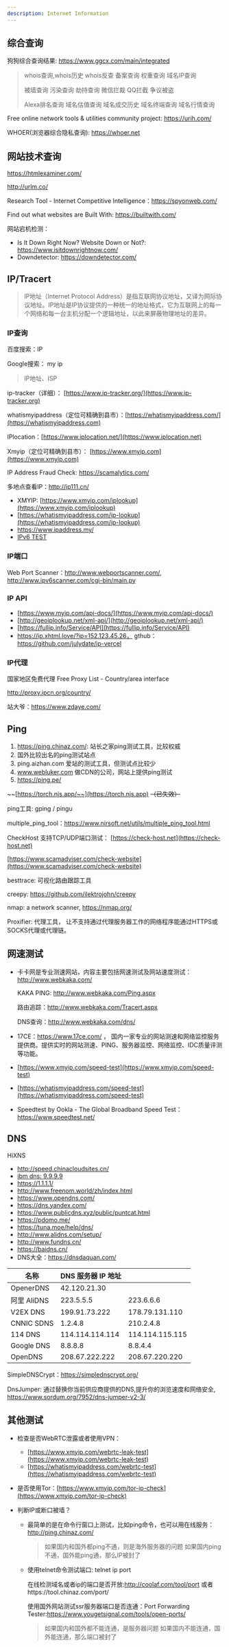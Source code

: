 ```yaml
---
description: Internet Information
---
```


## 综合查询

狗狗综合查询结果: https://www.ggcx.com/main/integrated

> whois查询,whois历史 whois反查
> 备案查询 权重查询 域名IP查询
>
> 被墙查询 污染查询 劫持查询 微信拦裁 QQ拦截 争议被盗
>
> Alexa排名查询 域名估值查询 域名成交历史 域名终端查询 域名行情查询

Free online network tools & utilities community project: https://urih.com/

WHOER(浏览器综合隐私查询): https://whoer.net

## 网站技术查询

https://htmlexaminer.com/

http://urlm.co/

 Research Tool - Internet Competitive Intelligence：https://spyonweb.com/

Find out what websites are Built With: https://builtwith.com/

网站宕机检测：

- Is It Down Right Now? Website Down or Not?: https://www.isitdownrightnow.com/
- Downdetector: https://downdetector.com/

## IP/Tracert

> IP地址（Internet Protocol Address）是指互联网协议地址，又译为网际协议地址。IP地址是IP协议提供的一种统一的地址格式，它为互联网上的每一个网络和每一台主机分配一个逻辑地址，以此来屏蔽物理地址的差异。

### IP查询

百度搜索：IP

Google搜索： my ip

> IP地址、ISP

ip-tracker（详细）： [https://www.ip-tracker.org/](https://www.ip-tracker.org)

whatismyipaddress（定位可精确到县市）：[https://whatismyipaddress.com/](https://whatismyipaddress.com)

IPlocation：[https://www.iplocation.net/](https://www.iplocation.net)

Xmyip（定位可精确到县市）： [https://www.xmyip.com](https://www.xmyip.com)

IP Address Fraud Check: https://scamalytics.com/

多地点查看IP：http://ip111.cn/

* XMYIP: [https://www.xmyip.com/iplookup](https://www.xmyip.com/iplookup)
* [https://whatismyipaddress.com/ip-lookup](https://whatismyipaddress.com/ip-lookup)
* https://www.ipaddress.my/
* [IPv6 TEST](http://test-ipv6.com)

### IP端口

Web Port Scanner：http://www.webportscanner.com/, http://www.ipv6scanner.com/cgi-bin/main.py

### IP API

* [https://www.myip.com/api-docs/](https://www.myip.com/api-docs/)
* [http://geoiplookup.net/xml-api/](http://geoiplookup.net/xml-api/)
* [https://fullip.info/Service/API](https://fullip.info/Service/API)
* https://ip.xhtml.love/?ip=152.123.45.26， gthub：https://github.com/julydate/ip-vercel

### IP代理

国家地区免费代理 Free Proxy List - Country/area interface

http://proxy.ipcn.org/country/

站大爷：https://www.zdaye.com/

## Ping

1. https://ping.chinaz.com/:  站长之家ping测试工具，比较权威
2. 国外比较出名的ping测试站点
4. ping.aizhan.com 爱站的测试工具，但测试点比较少
5. www.webluker.com 做CDN的公司，网站上提供ping测试
6.  https://ping.pe/

~~[https://torch.njs.app/~~](https://torch.njs.app) ~~（已失效）~~

ping工具:  gping / pingu

multiple_ping_tool：https://www.nirsoft.net/utils/multiple_ping_tool.html

CheckHost 支持TCP/UDP端口测试： [https://check-host.net](https://check-host.net)

[https://www.scamadviser.com/check-website](https://www.scamadviser.com/check-website)

besttrace: 可视化路由跟踪工具

creepy: https://github.com/ilektrojohn/creepy

nmap: a network scanner, https://nmap.org/

Proxifier: 代理工具， 让不支持通过代理服务器工作的网络程序能通过HTTPS或SOCKS代理或代理链。

## 网速测试

* 卡卡网是专业测速网站，内容主要包括网速测试及网站速度测试：http://www.webkaka.com/

  KAKA PING: http://www.webkaka.com/Ping.aspx

  路由追踪：http://www.webkaka.com/Tracert.aspx

  DNS查询：http://www.webkaka.com/dns/

* 17CE：https://www.17ce.com/ ， 国内一家专业的网站测速和网络监控服务提供商。提供实时的网站测速、PING、服务器监控、网络监控、IDC质量评测等功能。

* [https://www.xmyip.com/speed-test](https://www.xmyip.com/speed-test)

* [https://whatismyipaddress.com/speed-test](https://whatismyipaddress.com/speed-test)

* Speedtest by Ookla - The Global Broadband Speed Test：https://www.speedtest.net/

## DNS

HiXNS

- http://speed.chinacloudsites.cn/
- [ibm dns: 9.9.9.9](https://quad9.net/)
- <https://1.1.1.1/>
- <http://www.freenom.world/zh/index.html>
- <https://www.opendns.com/>
- <https://dns.yandex.com/>
- <https://www.publicdns.xyz/public/puntcat.html>
- <https://pdomo.me/>
- <https://tuna.moe/help/dns/>
- http://www.alidns.com/setup/
- <http://www.fundns.cn/>
- <https://baidns.cn/>
- DNS大全：https://dnsdaquan.com/

| 名称        | DNS 服务器 IP 地址 |                 |
| ----------- | ------------------ | --------------- |
| OpenerDNS   | 42.120.21.30       |                 |
| 阿里 AliDNS | 223.5.5.5          | 223.6.6.6       |
| V2EX DNS    | 199.91.73.222      | 178.79.131.110  |
| CNNIC SDNS  | 1.2.4.8            | 210.2.4.8       |
| 114 DNS     | 114.114.114.114    | 114.114.115.115 |
| Google DNS  | 8.8.8.8            | 8.8.4.4         |
| OpenDNS     | 208.67.222.222     | 208.67.220.220  |

SimpleDNSCrypt：https://simplednscrypt.org/

DnsJumper: 通过替换你当前供应商提供的DNS,提升你的浏览速度和网络安全, https://www.sordum.org/7952/dns-jumper-v2-3/

## 其他测试

* 检查是否WebRTC泄露或者使用VPN：
  * [https://www.xmyip.com/webrtc-leak-test](https://www.xmyip.com/webrtc-leak-test)
  * [https://whatismyipaddress.com/webrtc-test](https://whatismyipaddress.com/webrtc-test)
  
* 是否使用Tor：[https://www.xmyip.com/tor-ip-check](https://www.xmyip.com/tor-ip-check)

* 判断IP或断口被墙？

  - 最简单的是在命令行窗口上测试，比如ping命令，也可以用在线服务：http://ping.chinaz.com/ 

    > 如果国内和国外都ping不通，则是海外服务器的问题
    > 如果国内ping不通，国外能ping通，那么IP被封了

  - 使用telnet命令测试端口:  telnet ip port

    在线检测域名或者ip的端口是否开放:http://coolaf.com/tool/port 或者https://tool.chinaz.com/port/

    使用国外网站测试ssr服务器端口是否连通：Port Forwarding Tester:https://www.yougetsignal.com/tools/open-ports/

    > 如果国内和国外都不能连通，是服务器问题
    > 如果国内不能连通，国外能连通，那么端口被封了

